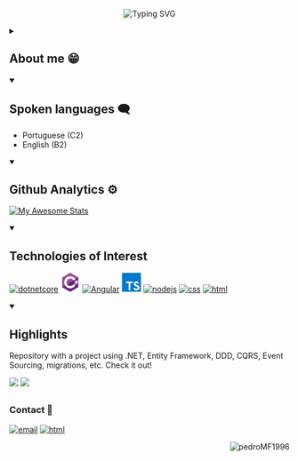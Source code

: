 <p align="center">
 <img src="https://readme-typing-svg.demolab.com?font=Fira+Code&weight=600&pause=1000&color=68217A&center=true&random=false&width=435&lines=Hi%2C+I'm+Pedro.;I'm+an+Software+Analyst+Developer.+;Expert+in+C%23+and+Angular+2%2B.;Be+welcome!" alt="Typing SVG" />
</p>

<details closed> 
  <summary><h2>About me 😁</h2></summary>

<div>
 <p>
  Hey there! 👋 I'm Pedro from Ribeirão Preto, São Paulo, and I'm all about the tech world! 🚀
 </p>
 <p>
  My journey started with a tic-tac-toe game in C during my uni days, and I've been hooked on programming ever since. I've got four years of education and three years of pro experience in software development.
 </p>
 <p>
  I've dabbled in everything from front-end (Angular, SCSS, Tailwind) to back-end (C#, ASP.NET Core, DDD, CQRS), and I've even explored the world of testing.
 </p>
 <p>
  I've been part of cool projects, like a trading platform for a brokerage firm and more, using tech like C#, .NET Core, Entity Framework Core, and more. Plus, I've got a knack for databases like Oracle, PostgreSQL, MySQL, MongoDB, and MSSQL.
 </p>
 <p>
  My interests include Object-Oriented Development, Test-Driven Development, Reactive Programming, and Event-Driven Architecture. I'm no stranger to languages like C#, JavaScript, and TypeScript, and I know my way around tools like xUnit and Jasmine.
 </p>
 <p>
  Let's just say I'm all in for expanding my skills and taking on exciting projects. 🤓
 </p>
 <p>
  See you later,  
 </p>
 <p>
  Pedro 👍
 </p>
</div>
</details>

<details open> 
  <summary>
   <h2>Spoken languages 🗨️</h2>
  </summary>
 <ul>
  <li>Portuguese (C2)</li>
  <li>English (B2)</li>
 </ul>
</details>

<details open>
 <summary>
  <h2>Github Analytics ⚙️</h2>
 </summary>
 <div align="left">
  
  [![My Awesome Stats](https://awesome-github-stats.azurewebsites.net/user-stats/pedroMF1996?cardType=level-alternate&theme=dracula&preferLogin=false&Background=18022C&Title=8C0CFF)](https://git.io/awesome-stats-card)
</div>
</details>

<details open> 
  <summary>
   <h2>Technologies of Interest</h2>
  </summary>
 
  <div>

   [<img src="https://cdn.jsdelivr.net/gh/devicons/devicon/icons/dotnetcore/dotnetcore-original.svg" height="35" alt="dotnetcore" />][csharp_link]
   [<img src="https://raw.githubusercontent.com/devicons/devicon/master/icons/csharp/csharp-original.svg" height="35" alt="Csharp" />][csharp_link]
   [<img src="https://user-images.githubusercontent.com/25344723/113509430-e438eb80-952b-11eb-9826-6c86e83473d8.png" height="35" alt="Angular" />][angular_link]
   [<img src="https://raw.githubusercontent.com/devicons/devicon/master/icons/typescript/typescript-plain.svg" height="35" alt="Typescript" />][angular_link]
   [<img src="https://user-images.githubusercontent.com/25344723/113509706-7f7e9080-952d-11eb-8b35-6a5bfd4cb0e2.png" height="35" alt="nodejs" />][nodejs_link]
   [<img src="https://cdn.jsdelivr.net/gh/devicons/devicon/icons/css3/css3-original-wordmark.svg" height="35" alt="css" />][pencode_link]
   [<img src="https://cdn.jsdelivr.net/gh/devicons/devicon/icons/html5/html5-original.svg" height="35" alt="html" />][pencode_link]
   
  </div>
</details> 

<details open> 
  <summary>
   <h2>Highlights</h2>
   <p>Repository with a project using .NET, Entity Framework, DDD, CQRS, Event Sourcing, migrations, etc. Check it out!</p>
  </summary>
 
  [![](https://github-readme-stats.vercel.app/api/pin/?username=pedroMF1996&repo=ASP.NETCoreEnterpriseApplications&bg_color=ffffff00&text_color=faf5f5&title_color=8C0CFF&border_radius=7.5)](https://github.com/pedroMF1996/ASP.NETCoreEnterpriseApplications)
  [![](https://github-readme-stats.vercel.app/api/pin/?username=pedroMF1996&repo=Balta.Localizacao.MVVM&bg_color=ffffff00&text_color=faf5f5&title_color=8C0CFF&border_radius=7.5)](https://github.com/pedroMF1996/Balta.Localizacao.MVVM)
  
</details>

##

<footer>
 <div align="left"> 
  
  ### Contact 📨
   
   [<img src="https://img.shields.io/badge/Microsoft_Outlook-0078D4?style=for-the-badge&logo=microsoft-outlook&logoColor=white" target="_blank" alt="email"/>][email_link]
   [<img src="https://img.shields.io/badge/-LinkedIn-%230077B5?style=for-the-badge&logo=linkedin&logoColor=white" target="_blank" alt="html" />][linkedin_link]
  
 </div>
 
 <div align="right"> 
  <img src="https://komarev.com/ghpvc/?username=pedroMF1996&label=Profile%20views&color=68217A&style=flat" alt="pedroMF1996" /> 
 </div>
</footer>

[csharp_link]: https://github.com/pedroMF1996?tab=repositories&q=&type=&language=c%23
[angular_link]: https://github.com/pedroMF1996?tab=repositories&q=&type=&language=typescript
[nodejs_link]: https://github.com/pedroMF1996?tab=repositories&q=&type=&language=javascript
[pencode_link]: https://codepen.io/pedro-martins-falleiros
[email_link]: mailto:pmfrp@hotmail.com
[linkedin_link]: https://www.linkedin.com/in/pedro-martins-falleiros/
